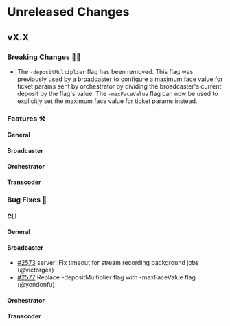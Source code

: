 # Unreleased Changes

## vX.X

### Breaking Changes 🚨🚨

- The `-depositMultiplier` flag has been removed. This flag was previously used by a broadcaster to configure a maximum face value for ticket params sent by orchestrator by dividing the broadcaster's current deposit by the flag's value. The `-maxFaceValue` flag can now be used to explicitly set the maximum face value for ticket params instead.

### Features ⚒

#### General

#### Broadcaster

#### Orchestrator

#### Transcoder

### Bug Fixes 🐞

#### CLI

#### General

#### Broadcaster
- [#2573](https://github.com/livepeer/go-livepeer/pull/2573) server: Fix timeout for stream recording background jobs (@victorges)
- [#2577](https://github.com/livepeer/go-livepeer/pull/2577) Replace -depositMultiplier flag with -maxFaceValue flag (@yondonfu)

#### Orchestrator

#### Transcoder
